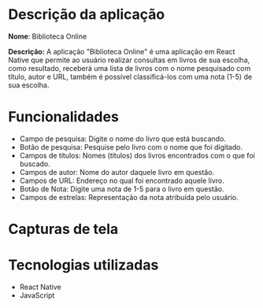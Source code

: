 # Descrição da aplicação
**Nome**: Biblioteca Online

**Descrição:** A aplicação "Biblioteca Online" é uma aplicação em React Native que permite ao usuário realizar consultas em livros de sua escolha, como resultado, receberá uma lista de livros com o nome pesquisado com título, autor e URL, também é possível classificá-los com uma nota (1-5) de sua escolha.

# Funcionalidades
- Campo de pesquisa: Digite o nome do livro que está buscando.
- Botão de pesquisa: Pesquise pelo livro com o nome que foi digitado.
- Campos de títulos: Nomes (títulos) dos livros encontrados com o que foi buscado.
- Campos de autor: Nome do autor daquele livro em questão.
- Campos de URL: Endereço no qual foi encontrado aquele livro.
- Botão de Nota: Digite uma nota de 1-5 para o livro em questão.
- Campos de estrelas: Representação da nota atribuída pelo usuário.

# Capturas de tela


# Tecnologias utilizadas
- React Native
- JavaScript
